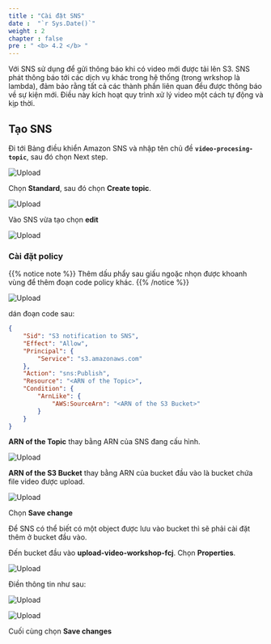 ```yaml
---
title : "Cài đặt SNS"
date :  "`r Sys.Date()`" 
weight : 2
chapter : false
pre : " <b> 4.2 </b> "
---
```


Với SNS sử dụng để gửi thông báo khi có video mới được tải lên S3. SNS phát thông báo tới các dịch vụ khác trong hệ thống (trong wrkshop là lambda), đảm bảo rằng tất cả các thành phần liên quan đều được thông báo về sự kiện mới. Điều này kích hoạt quy trình xử lý video một cách tự động và kịp thời.

## Tạo SNS

Đi tới Bảng điều khiển Amazon SNS và nhập tên chủ đề **`video-procesing-topic`**, sau đó chọn Next step.

![Upload](/images/9.sns/n.png)

Chọn **Standard**, sau đó chọn **Create topic**.

![Upload](/images/9.sns/n1.png)

Vào SNS vừa tạo chọn **edit**

![Upload](/images/9.sns/n2.png)

### Cài đặt policy

{{% notice note %}}
Thêm dấu phẩy sau giấu ngoặc nhọn được khoanh vùng để thêm đoạn code policy khác.
{{% /notice %}}

![Upload](/images/9.sns/n3.png)

dán đoạn code sau:

```json
{
	"Sid": "S3 notification to SNS",
	"Effect": "Allow",
	"Principal": {
		"Service": "s3.amazonaws.com"
	},
	"Action": "sns:Publish",
	"Resource": "<ARN of the Topic>",
	"Condition": {
		"ArnLike": {
			"AWS:SourceArn": "<ARN of the S3 Bucket>"
		}
	}
}
```

**ARN of the Topic** thay bằng ARN của SNS đang cấu hình.

![Upload](/images/9.sns/n4.png)

**ARN of the S3 Bucket** thay bằng ARN của bucket đầu vào là bucket chứa file video được upload.

![Upload](/images/9.sns/n5.png)

Chọn **Save change**

Để SNS có thể biết có một object được lưu vào bucket thì sẽ phải cài đặt thêm ở bucket đầu vào.

Đến bucket đầu vào **upload-video-workshop-fcj**. Chọn **Properties**.

![Upload](/images/9.sns/n6.png)

Điền thông tin như sau:

![Upload](/images/9.sns/n7.png)

![Upload](/images/9.sns/n8.png)

Cuối cùng chọn **Save changes**






